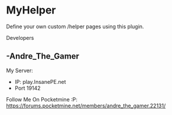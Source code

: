# MyHelper
Define your own custom /helper pages using this plugin.

Developers

-Andre_The_Gamer
- 
My Server:
- IP: play.InsanePE.net
- Port 19142

Follow Me On Pocketmine :P: https://forums.pocketmine.net/members/andre_the_gamer.22131/
